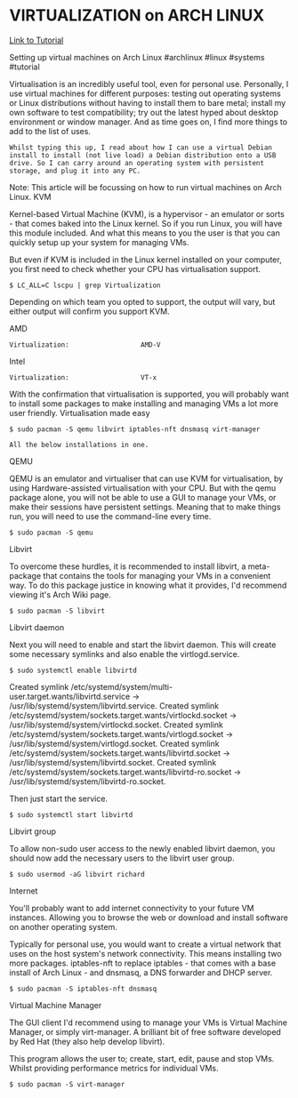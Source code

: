 # VIRTUALIZATION on ARCH LINUX


[Link to Tutorial](https://dev.to/rshalford/setting-up-virtual-machines-on-arch-linux-5gl3)

 Setting up virtual machines on Arch Linux
#archlinux
#linux
#systems
#tutorial

Virtualisation is an incredibly useful tool, even for personal use. Personally, I use virtual machines for different purposes: testing out operating systems or Linux distributions without having to install them to bare metal; install my own software to test compatibility; try out the latest hyped about desktop environment or window manager. And as time goes on, I find more things to add to the list of uses.

    Whilst typing this up, I read about how I can use a virtual Debian install to install (not live load) a Debian distribution onto a USB drive. So I can carry around an operating system with persistent storage, and plug it into any PC.

Note: This article will be focussing on how to run virtual machines on Arch Linux.
KVM

Kernel-based Virtual Machine (KVM), is a hypervisor - an emulator or sorts - that comes baked into the Linux kernel. So if you run Linux, you will have this module included. And what this means to you the user is that you can quickly setup up your system for managing VMs.

But even if KVM is included in the Linux kernel installed on your computer, you first need to check whether your CPU has virtualisation support.
```
$ LC_ALL=C lscpu | grep Virtualization
```
Depending on which team you opted to support, the output will vary, but either output will confirm you support KVM.

AMD
```
Virtualization:                  AMD-V
```
Intel
```
Virtualization:                  VT-x
```
With the confirmation that virtualisation is supported, you will probably want to install some packages to make installing and managing VMs a lot more user friendly.
Virtualisation made easy
```
$ sudo pacman -S qemu libvirt iptables-nft dnsmasq virt-manager
```
    All the below installations in one.

QEMU

QEMU is an emulator and virtualiser that can use KVM for virtualisation, by using Hardware-assisted virtualisation with your CPU. But with the qemu package alone, you will not be able to use a GUI to manage your VMs, or make their sessions have persistent settings. Meaning that to make things run, you will need to use the command-line every time.
```
$ sudo pacman -S qemu
```
Libvirt

To overcome these hurdles, it is recommended to install libvirt, a meta-package that contains the tools for managing your VMs in a convenient way. To do this package justice in knowing what it provides, I'd recommend viewing it's Arch Wiki page.
```
$ sudo pacman -S libvirt
```
Libvirt daemon

Next you will need to enable and start the libvirt daemon. This will create some necessary symlinks and also enable the virtlogd.service.
```
$ sudo systemctl enable libvirtd
```
Created symlink /etc/systemd/system/multi-user.target.wants/libvirtd.service → /usr/lib/systemd/system/libvirtd.service.
Created symlink /etc/systemd/system/sockets.target.wants/virtlockd.socket → /usr/lib/systemd/system/virtlockd.socket.
Created symlink /etc/systemd/system/sockets.target.wants/virtlogd.socket → /usr/lib/systemd/system/virtlogd.socket.
Created symlink /etc/systemd/system/sockets.target.wants/libvirtd.socket → /usr/lib/systemd/system/libvirtd.socket.
Created symlink /etc/systemd/system/sockets.target.wants/libvirtd-ro.socket → /usr/lib/systemd/system/libvirtd-ro.socket.

Then just start the service.
```
$ sudo systemctl start libvirtd
```
Libvirt group

To allow non-sudo user access to the newly enabled libvirt daemon, you should now add the necessary users to the libvirt user group.
```
$ sudo usermod -aG libvirt richard
```
Internet

You'll probably want to add internet connectivity to your future VM instances. Allowing you to browse the web or download and install software on another operating system.

Typically for personal use, you would want to create a virtual network that uses on the host system's network connectivity. This means installing two more packages. iptables-nft to replace iptables - that comes with a base install of Arch Linux - and dnsmasq, a DNS forwarder and DHCP server.
```
$ sudo pacman -S iptables-nft dnsmasq
```
Virtual Machine Manager

The GUI client I'd recommend using to manage your VMs is Virtual Machine Manager, or simply virt-manager. A brilliant bit of free software developed by Red Hat (they also help develop libvirt).

This program allows the user to; create, start, edit, pause and stop VMs. Whilst providing performance metrics for individual VMs.
```
$ sudo pacman -S virt-manager
```


